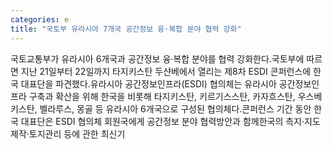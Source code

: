 ```yaml
---
categories: e
title: "국토부 유라시아 7개국 공간정보 융·복합 분야 협력 강화"
---
```

국토교통부가 유라시아 6개국과 공간정보 융·복합 분야를 협력 강화한다.국토부에 따르면 지난 21일부터 22일까지 타지키스탄 두샨베에서 열리는 제8차 ESDI 콘퍼런스에 한국 대표단을 파견했다.유라시아 공간정보인프라(ESDI) 협의체는 유라시아 공간정보인프라 구축과 확산을 위해 한국을 비롯해 타지키스탄, 키르기스스탄, 카자흐스탄, 우스베키스탄, 벨라루스, 몽골 등 유라시아 6개국으로 구성된 협의체다.콘퍼런스 기간 동안 한국 대표단은 ESDI 협의체 회원국에게 공간정보 분야 협력방안과 함께한국의 측지·지도제작·토지관리 등에 관한 최신기